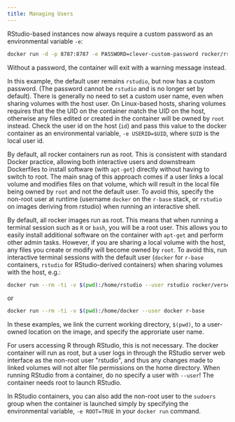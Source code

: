 ```yaml
---
title: Managing Users
---
```


RStudio-based instances now always require a custom password as an environmental variable `-e`:

```bash
docker run -d -p 8787:8787 -e PASSWORD=clever-custom-password rocker/rstudio
```

Without a password, the container will exit with a warning message instead.

In this example, the default user remains `rstudio`, but now has a custom password.  (The password cannot be `rstudio` and is no longer set by default).  There is generally no need to set a custom user name, even when sharing volumes with the host user.  On Linux-based hosts, sharing volumes requires that the the UID on the container match the UID on the host, otherwise any files edited or created in the container will be owned by `root` instead. Check the user id on the host (`id`) and pass this value to the docker container as an environmental variable, `-e USERID=$UID`, where `$UID` is the local user id.


By default, all rocker containers run as
root. This is consistent with standard Docker practice, allowing both
interactive users and downstream Dockerfiles to install software (with `apt-get`) 
directly without having to switch to root.  The main snag of this approach comes if
a user links a local volume and modifies files on that volume, which will
result in the local file being owned by `root` and not the default user.
To avoid this, specify the non-root user at runtime (username `docker`
on the `r-base` stack, or `rstudio` on images deriving from rstudio)
when running an interactive shell. 


By default, all rocker images run as root.  This means that when running a terminal session such as `R` or `bash`, you will be a root user.  This allows you to easily install additional software on the container with `apt-get` and perform other admin tasks. However, if you are sharing a local volume with the host, any files you create or modify will become owned by `root`.  To avoid this, run interactive terminal sessions with the default user (`docker` for `r-base` containers, `rstudio` for RStudio-derived containers) when sharing volumes with the host, e.g.:

```bash
docker run --rm -ti -v $(pwd):/home/rstudio --user rstudio rocker/verse bash
```

or

```bash
docker run --rm -ti -v $(pwd):/home/docker --user docker r-base 
```

In these examples, we link the current working directory, `$(pwd)`, to a user-owned location on the image, and specify the approriate user name. 

For users accessing R through RStudio, this is not necessary.  The docker container will run as root, but a user logs in through the RStudio server web interface as the non-root user "rstudio", and thus any changes made to linked volumes will not alter file permissions on the home directory.  When running RStudio from a container, do no specify a user with `--user`! The container needs root to launch RStudio.  

In RStudio containers, you can also add the non-root user to the `sudoers` group when the container is launched simply by specifying the environmental variable, `-e ROOT=TRUE` in your `docker run` command.  




  



